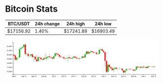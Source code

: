 # Bitcoin Stats

BTC/USDT|24h change|24h high|24h low|
|---|---|---|---|
|$17156.92|1.40%|$17241.89|$16903.49|

<img src="./chart.svg">
